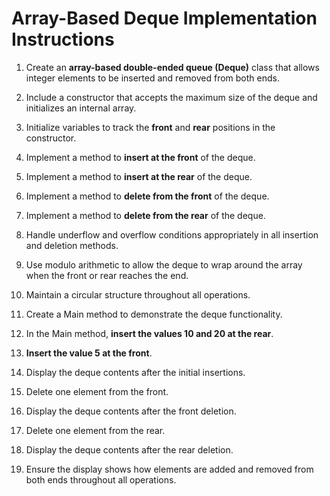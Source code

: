 # Array-Based Deque Implementation Instructions

1. Create an **array-based double-ended queue (Deque)** class that allows integer elements to be inserted and removed from both ends.

2. Include a constructor that accepts the maximum size of the deque and initializes an internal array.

3. Initialize variables to track the **front** and **rear** positions in the constructor.

4. Implement a method to **insert at the front** of the deque.

5. Implement a method to **insert at the rear** of the deque.

6. Implement a method to **delete from the front** of the deque.

7. Implement a method to **delete from the rear** of the deque.

8. Handle underflow and overflow conditions appropriately in all insertion and deletion methods.

9. Use modulo arithmetic to allow the deque to wrap around the array when the front or rear reaches the end.

10. Maintain a circular structure throughout all operations.

11. Create a Main method to demonstrate the deque functionality.

12. In the Main method, **insert the values 10 and 20 at the rear**.

13. **Insert the value 5 at the front**.

14. Display the deque contents after the initial insertions.

15. Delete one element from the front.

16. Display the deque contents after the front deletion.

17. Delete one element from the rear.

18. Display the deque contents after the rear deletion.

19. Ensure the display shows how elements are added and removed from both ends throughout all operations.